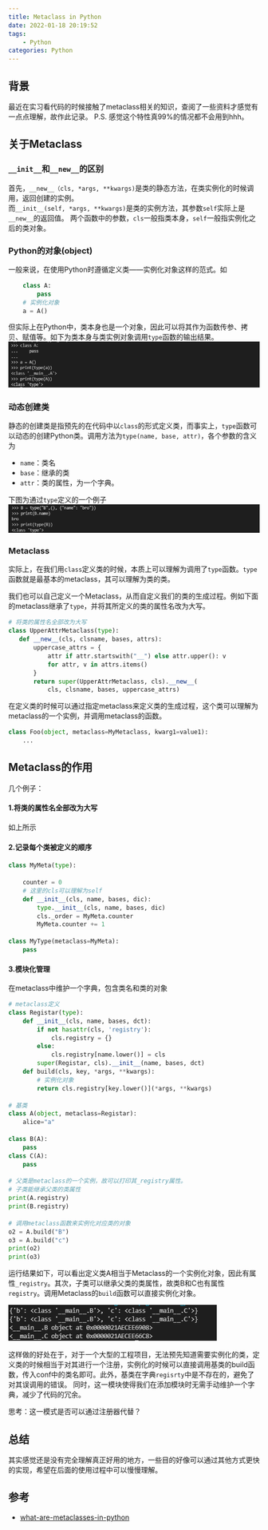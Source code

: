 ```yaml
---
title: Metaclass in Python
date: 2022-01-18 20:19:52
tags:
    - Python
categories: Python
---
```


## 背景

最近在实习看代码的时候接触了metaclass相关的知识，查阅了一些资料才感觉有一点点理解，故作此记录。
P.S. 感觉这个特性真99%的情况都不会用到hhh。

## 关于Metaclass


### ```__init__```和```__new__```的区别  

首先，```__new__（cls, *args, **kwargs)```是类的静态方法，在类实例化的时候调用，返回创建的实例。  
而```__init__(self, *args, **kwargs)```是类的实例方法，其参数```self```实际上是```__new__```的返回值。
两个函数中的参数，```cls```一般指类本身，```self```一般指实例化之后的类对象。

### Python的对象(object)

一般来说，在使用Python时遵循定义类——实例化对象这样的范式。如

```python
    class A:
        pass
    # 实例化对象
    a = A()
 ```

但实际上在Python中，类本身也是一个对象，因此可以将其作为函数传参、拷贝、赋值等。如下为类本身与类实例对象调用```type```函数的输出结果。
![object_type](2022-1-18-metaclass-in-Python/1.png)

### 动态创建类

静态的创建类是指预先的在代码中以```class```的形式定义类，而事实上，```type```函数可以动态的创建Python类。调用方法为```type(name, base, attr)```，各个参数的含义为
* ```name```：类名
* ```base```：继承的类
* ```attr```：类的属性，为一个字典。

下图为通过```type```定义的一个例子
![type_example](2022-1-18-metaclass-in-Python/2.png)


### Metaclass

实际上，在我们用```class```定义类的时候，本质上可以理解为调用了```type```函数。```type```函数就是最基本的metaclass，其可以理解为类的类。

我们也可以自己定义一个Metaclass，从而自定义我们的类的生成过程。例如下面的metaclass继承了```type```，并将其所定义的类的属性名改为大写。

 ```Python
# 将类的属性名全部改为大写
class UpperAttrMetaclass(type):
    def __new__(cls, clsname, bases, attrs):
        uppercase_attrs = {
            attr if attr.startswith("__") else attr.upper(): v
            for attr, v in attrs.items()
        }
        return super(UpperAttrMetaclass, cls).__new__(
            cls, clsname, bases, uppercase_attrs)
 ```

在定义类的时候可以通过指定metaclass来定义类的生成过程，这个类可以理解为metaclass的一个实例，并调用metaclass的函数。
```Python
class Foo(object, metaclass=MyMetaclass, kwarg1=value1):
    ...
 ```

## Metaclass的作用

几个例子：

#### 1.将类的属性名全部改为大写

如上所示

#### 2.记录每个类被定义的顺序

```Python
class MyMeta(type):

    counter = 0
    # 这里的cls可以理解为self
    def __init__(cls, name, bases, dic):
        type.__init__(cls, name, bases, dic)
        cls._order = MyMeta.counter
        MyMeta.counter += 1

class MyType(metaclass=MyMeta): 
    pass
```

#### 3.模块化管理

在metaclass中维护一个字典，包含类名和类的对象

```Python
# metaclass定义
class Registar(type):
    def __init__(cls, name, bases, dct):
        if not hasattr(cls, 'registry'):
            cls.registry = {}
        else:
            cls.registry[name.lower()] = cls
        super(Registar, cls).__init__(name, bases, dct)
    def build(cls, key, *args, **kwargs):
        # 实例化对象
        return cls.registry[key.lower()](*args, **kwargs)

# 基类
class A(object, metaclass=Registar):
    alice="a"

class B(A):
    pass
class C(A):
    pass

# 父类是metaclass的一个实例，故可以打印其_registry属性。
# 子类能继承父类的类属性
print(A.registry)
print(B.registry)

# 调用metaclass函数来实例化对应类的对象
o2 = A.build("B")
o3 = A.build("c")
print(o2)
print(o3)
```

运行结果如下，可以看出定义类A相当于Metaclass的一个实例化对象，因此有属性```_registry```。其次，子类可以继承父类的类属性，故类B和C也有属性```registry```。调用Metaclass的```build```函数可以直接实例化对象。

![metaclass-example](2022-1-18-metaclass-in-Python/3.png)

这样做的好处在于，对于一个大型的工程项目，无法预先知道需要实例化的类，定义类的时候相当于对其进行一个注册，实例化的时候可以直接调用基类的build函数，传入conf中的类名即可。此外，基类在字典```regisrty```中是不存在的，避免了对其误调用的错误。
同时，这一模块使得我们在添加模块时无需手动维护一个字典，减少了代码的冗余。

思考：这一模式是否可以通过注册器代替？

## 总结
其实感觉还是没有完全理解真正好用的地方，一些目的好像可以通过其他方式更快的实现，希望在后面的使用过程中可以慢慢理解。

## 参考
* [what-are-metaclasses-in-python](https://stackoverflow.com/questions/100003/what-are-metaclasses-in-python)